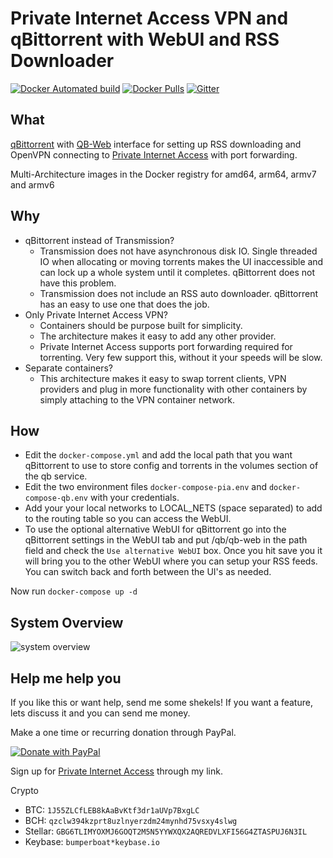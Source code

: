 # Private Internet Access VPN and qBittorrent with WebUI and RSS Downloader

[![Docker Automated build](https://img.shields.io/docker/automated/sedlund/qbittorrent.svg)](https://hub.docker.com/r/sedlund/qbittorrent/)
[![Docker Pulls](https://img.shields.io/docker/pulls/sedlund/qbittorrent.svg)](https://hub.docker.com/r/sedlund/qbittorrent/)
[![Gitter](https://badges.gitter.im/piaqbittorrent/community.svg)](https://gitter.im/piaqbittorrent/community?utm_source=badge&utm_medium=badge&utm_campaign=pr-badge)

## What

[qBittorrent](https://github.com/qbittorrent/qBittorrent) with [QB-Web](https://github.com/CzBiX/qb-web) interface for setting up RSS downloading and OpenVPN connecting to [Private Internet Access](https://www.privateinternetaccess.com/pages/buy-vpn/traveltech) with port forwarding.

Multi-Architecture images in the Docker registry for amd64, arm64, armv7 and armv6

## Why

* qBittorrent instead of Transmission?
  * Transmission does not have asynchronous disk IO.  Single threaded IO when allocating or moving torrents makes the UI inaccessible and can lock up a whole system until it completes.  qBittorrent does not have this problem.
  * Transmission does not include an RSS auto downloader.  qBittorrent has an easy to use one that does the job.
* Only Private Internet Access VPN?
  * Containers should be purpose built for simplicity.
  * The architecture makes it easy to add any other provider.
  * Private Internet Access supports port forwarding required for torrenting.  Very few support this, without it your speeds will be slow.
* Separate containers?
  * This architecture makes it easy to swap torrent clients, VPN providers and plug in more functionality with other containers by simply attaching to the VPN container network.

## How

* Edit the `docker-compose.yml` and add the local path that you want qBittorrent to use to store config and torrents in the volumes section of the qb service.
* Edit the two environment files `docker-compose-pia.env` and `docker-compose-qb.env` with your credentials.
* Add your your local networks to LOCAL_NETS (space separated) to add to the routing table so you can access the WebUI.
* To use the optional alternative WebUI for qBittorrent go into the qBittorrent settings in the WebUI tab and put /qb/qb-web in the path field and check the `Use alternative WebUI` box.  Once you hit save you it will bring you to the other WebUI where you can setup your RSS feeds.  You can switch back and forth between the UI's as needed.

Now run `docker-compose up -d`

## System Overview

![system overview](http://www.plantuml.com/plantuml/proxy?cache=no&src=https://raw.github.com/sedlund/piaqbittorrent/master/assets/overview.puml&v=1)

## Help me help you

If you like this or want help, send me some shekels!  If you want a feature, lets discuss it and you can send me money.

Make a one time or recurring donation through PayPal.

[![Donate with PayPal](https://www.paypalobjects.com/en_US/i/btn/btn_donateCC_LG.gif)](https://www.paypal.com/cgi-bin/webscr?cmd=_s-xclick&hosted_button_id=ZZJZTUFQBLNBJ&source=url)

Sign up for [Private Internet Access](https://www.privateinternetaccess.com/pages/buy-vpn/traveltech) through my link.

Crypto

* BTC: `1J55ZLCfLEB8kAaBvKtf3dr1aUVp7BxgLC`
* BCH: `qzclw394kzprt8uzlnyerzdm24mynhd75vsxy4slwg`
* Stellar: `GBG6TLIMYOXMJ6GOQT2M5N5YYWXQX2AQREDVLXFI56G4ZTASPUJ6N3IL`
* Keybase: `bumperboat*keybase.io`
